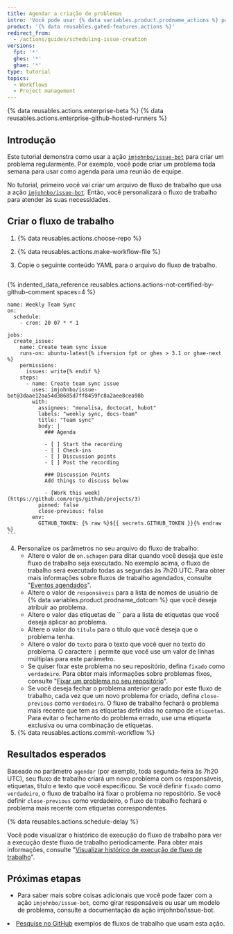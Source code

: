 ```yaml
---
title: Agendar a criação de problemas
intro: 'Você pode usar {% data variables.product.prodname_actions %} para criar um problema regularmente para coisas como reuniões diárias ou revisões trimestrais.'
product: '{% data reusables.gated-features.actions %}'
redirect_from:
  - /actions/guides/scheduling-issue-creation
versions:
  fpt: '*'
  ghes: '*'
  ghae: '*'
type: tutorial
topics:
  - Workflows
  - Project management
---
```


{% data reusables.actions.enterprise-beta %}
{% data reusables.actions.enterprise-github-hosted-runners %}

## Introdução

Este tutorial demonstra como usar a ação [`imjohnbo/issue-bot`](https://github.com/marketplace/actions/issue-bot-action) para criar um problema regularmente. Por exemplo, você pode criar um problema toda semana para usar como agenda para uma reunião de equipe.

No tutorial, primeiro você vai criar um arquivo de fluxo de trabalho que usa a ação [`imjohnbo/issue-bot`](https://github.com/marketplace/actions/issue-bot-action). Então, você personalizará o fluxo de trabalho para atender às suas necessidades.

## Criar o fluxo de trabalho

1. {% data reusables.actions.choose-repo %}
2. {% data reusables.actions.make-workflow-file %}
3. Copie o seguinte conteúdo YAML para o arquivo do fluxo de trabalho.

    ```yaml{:copy}
{% indented_data_reference reusables.actions.actions-not-certified-by-github-comment spaces=4 %}

    name: Weekly Team Sync
    on:
      schedule:
        - cron: 20 07 * * 1

    jobs:
      create_issue:
        name: Create team sync issue
        runs-on: ubuntu-latest{% ifversion fpt or ghes > 3.1 or ghae-next %}
        permissions:
          issues: write{% endif %}
        steps:
          - name: Create team sync issue
            uses: imjohnbo/issue-bot@3daae12aa54d38685d7ff8459fc8a2aee8cea98b
            with:
              assignees: "monalisa, doctocat, hubot"
              labels: "weekly sync, docs-team"
              title: "Team sync"
              body: |
                ### Agenda

                - [ ] Start the recording
                - [ ] Check-ins
                - [ ] Discussion points
                - [ ] Post the recording

                ### Discussion Points
                Add things to discuss below

                - [Work this week](https://github.com/orgs/github/projects/3)
              pinned: false
              close-previous: false
            env:
              GITHUB_TOKEN: {% raw %}${{ secrets.GITHUB_TOKEN }}{% endraw %}
    ```

4. Personalize os parâmetros no seu arquivo do fluxo de trabalho:
   - Altere o valor de `on.schagen` para ditar quando você deseja que este fluxo de trabalho seja executado. No exemplo acima, o fluxo de trabalho será executado todas as segundas às 7h20 UTC. Para obter mais informações sobre fluxos de trabalho agendados, consulte "[Eventos agendados](/actions/reference/events-that-trigger-workflows#scheduled-events)".
   - Altere o valor de `responsáveis` para a lista de nomes de usuário de {% data variables.product.prodname_dotcom %} que você deseja atribuir ao problema.
   - Altere o valor das etiquetas de `` para a lista de etiquetas que você deseja aplicar ao problema.
   - Altere o valor do `título` para o título que você deseja que o problema tenha.
   - Altere o valor do `texto` para o texto que você quer no texto do problema. O caractere `|` permite que você use um valor de linhas múltiplas para este parâmetro.
   - Se quiser fixar este problema no seu repositório, defina `fixado` como `verdadeiro`. Para obter mais informações sobre problemas fixos, consulte "[Fixar um problema no seu repositório](/articles/pinning-an-issue-to-your-repository)".
   - Se você deseja fechar o problema anterior gerado por este fluxo de trabalho, cada vez que um novo problema for criado, defina `close-previous` como `verdadeiro`. O fluxo de trabalho fechará o problema mais recente que tem as etiquetas definidas no campo de `etiquetas`. Para evitar o fechamento do problema errado, use uma etiqueta exclusiva ou uma combinação de etiquetas.
5. {% data reusables.actions.commit-workflow %}

## Resultados esperados

Baseado no parâmetro `agendar` (por exemplo, toda segunda-feira às 7h20 UTC), seu fluxo de trabalho criará um novo problema com os responsáveis, etiquetas, título e texto que você especificou. Se você definir `fixado` como `verdadeiro`, o fluxo de trabalho irá fixar o problema no repositório. Se você definir `close-previous` como verdadeiro, o fluxo de trabalho fechará o problema mais recente com etiquetas correspondentes.

{% data reusables.actions.schedule-delay %}

Você pode visualizar o histórico de execução do fluxo de trabalho para ver a execução deste fluxo de trabalho periodicamente. Para obter mais informações, consulte "[Visualizar histórico de execução de fluxo de trabalho](/actions/managing-workflow-runs/viewing-workflow-run-history)".

## Próximas etapas

- Para saber mais sobre coisas adicionais que você pode fazer com a ação `imjohnbo/issue-bot`, como girar responsáveis ou usar um modelo de problema, consulte a</code> documentação da ação imjohnbo/issue-bot</a>.</li>
<li><a href="https://github.com/search?q=%22uses%3A+imjohnbo%2Fissue-bot%22&type=code">Pesquise no GitHub</a> exemplos de fluxos de trabalho que usam esta ação.</li>
</ul>
